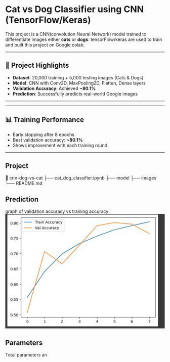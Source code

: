 #  Cat vs Dog Classifier using CNN (TensorFlow/Keras)
This project is a CNN(convolution Neural Network) model trained to differentiate images either **cats** or **dogs**. tensorFlow/keras are used to train and built this project on Google colab.

---
## 🚀 Project Highlights

- **Dataset**: 20,000 training + 5,000 testing images (Cats & Dogs)
- **Model**: CNN with Conv2D, MaxPooling2D, Flatten, Dense layers
- **Validation Accuracy**: Achieved **~80.1%**
- **Prediction**: Successfully predicts real-world Google images

---


---
## 📊 Training Performance

- Early stopping after 8 epochs
- Best validation accuracy: **~80.1%**
- Shows improvement with each training round

---

## Project


📁 cnn-dog-vs-cat
├── cat_dog_classifier.ipynb 
├── model
├── images
└── README.md 




 ## Prediction
 graph of validation accuracy vs training accuracy
 ![Training Graph](training_graph.png)

 ## Parameters
 Total parameters an
